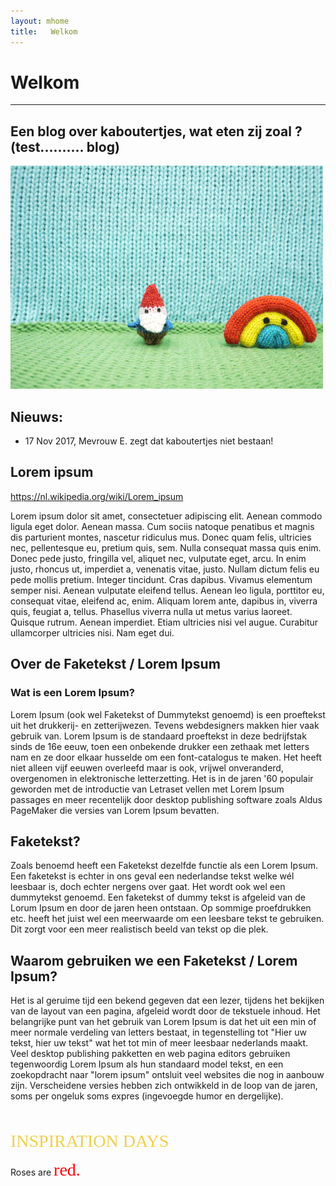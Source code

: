 ```yaml
---
layout: mhome
title:   Welkom
---
```


# Welkom
---  

## Een blog over kaboutertjes, wat eten zij zoal ? (test.......... blog)     

![](images/kabouter.gif)       
          

## Nieuws:

 - 17 Nov 2017, Mevrouw E. zegt dat kaboutertjes niet bestaan!  


 
## Lorem ipsum  
https://nl.wikipedia.org/wiki/Lorem_ipsum        
       
Lorem ipsum dolor sit amet, consectetuer adipiscing elit. Aenean commodo ligula eget dolor. Aenean massa. Cum sociis natoque penatibus et magnis dis parturient montes, nascetur ridiculus mus. Donec quam felis, ultricies nec, pellentesque eu, pretium quis, sem. Nulla consequat massa quis enim. Donec pede justo, fringilla vel, aliquet nec, vulputate eget, arcu. In enim justo, rhoncus ut, imperdiet a, venenatis vitae, justo. Nullam dictum felis eu pede mollis pretium. Integer tincidunt. Cras dapibus. Vivamus elementum semper nisi. Aenean vulputate eleifend tellus. Aenean leo ligula, porttitor eu, consequat vitae, eleifend ac, enim. Aliquam lorem ante, dapibus in, viverra quis, feugiat a, tellus. Phasellus viverra nulla ut metus varius laoreet. Quisque rutrum. Aenean imperdiet. Etiam ultricies nisi vel augue. Curabitur ullamcorper ultricies nisi. Nam eget dui.    

## Over de Faketekst / Lorem Ipsum
   
### Wat is een Lorem Ipsum?   
Lorem Ipsum (ook wel Faketekst of Dummytekst genoemd) is een proeftekst uit het drukkerij- en zetterijwezen. Tevens webdesigners makken hier vaak gebruik van. Lorem Ipsum is de standaard proeftekst in deze bedrijfstak sinds de 16e eeuw, toen een onbekende drukker een zethaak met letters nam en ze door elkaar husselde om een font-catalogus te maken. Het heeft niet alleen vijf eeuwen overleefd maar is ook, vrijwel onveranderd, overgenomen in elektronische letterzetting. Het is in de jaren '60 populair geworden met de introductie van Letraset vellen met Lorem Ipsum passages en meer recentelijk door desktop publishing software zoals Aldus PageMaker die versies van Lorem Ipsum bevatten.

## Faketekst?    
Zoals benoemd heeft een Faketekst dezelfde functie als een Lorem Ipsum. Een faketekst is echter in ons geval een nederlandse tekst welke wél leesbaar is, doch echter nergens over gaat. Het wordt ook wel een dummytekst genoemd. Een faketekst of dummy tekst is afgeleid van de Lorum Ipsum en door de jaren heen ontstaan. Op sommige proefdrukken etc. heeft het juist wel een meerwaarde om een leesbare tekst te gebruiken. Dit zorgt voor een meer realistisch beeld van tekst op die plek.

## Waarom gebruiken we een Faketekst / Lorem Ipsum?  
Het is al geruime tijd een bekend gegeven dat een lezer, tijdens het bekijken van de layout van een pagina, afgeleid wordt door de tekstuele inhoud. Het belangrijke punt van het gebruik van Lorem Ipsum is dat het uit een min of meer normale verdeling van letters bestaat, in tegenstelling tot "Hier uw tekst, hier uw tekst" wat het tot min of meer leesbaar nederlands maakt. Veel desktop publishing pakketten en web pagina editors gebruiken tegenwoordig Lorem Ipsum als hun standaard model tekst, en een zoekopdracht naar "lorem ipsum" ontsluit veel websites die nog in aanbouw zijn. Verscheidene versies hebben zich ontwikkeld in de loop van de jaren, soms per ongeluk soms expres (ingevoegde humor en dergelijke).



 

<br>
<br>
<span style="color: #f2cf4a; font-family: Babas; font-size: 2em;">INSPIRATION DAYS</span>

Roses are <span style="color:red; font-family:Georgia; font-size:2em;">red.</span>

